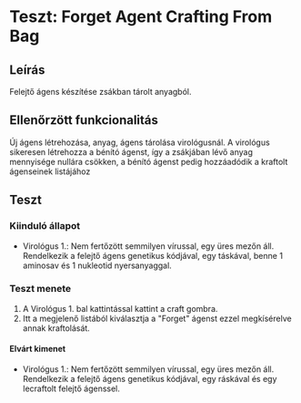 # Teszt: Forget Agent Crafting From Bag

## Leírás

Felejtő ágens készítése zsákban tárolt anyagból.

## Ellenőrzött funkcionalitás

Új ágens létrehozása, anyag, ágens tárolása virológusnál. A virológus sikeresen létrehozza a bénító ágenst, így a zsákjában lévő anyag mennyisége nullára csökken, a bénító ágenst pedig hozzáadódik a kraftolt ágenseinek listájához

## Teszt

### Kiinduló állapot

- Virológus 1.: Nem fertőzött semmilyen vírussal, egy üres mezőn áll. Rendelkezik a felejtő ágens genetikus kódjával, egy táskával, benne 1 aminosav és 1 nukleotid nyersanyaggal.

### Teszt menete

1. A Virológus 1. bal kattintással kattint a craft gombra.
2. Itt a megjelenő listából kiválasztja a "Forget" ágenst ezzel megkísérelve annak kraftolását.

#### Elvárt kimenet

- Virológus 1.: Nem fertőzött semmilyen vírussal, egy üres mezőn áll. Rendelkezik a felejtő ágens genetikus kódjával, egy ráskával és egy lecraftolt felejtő ágenssel.
